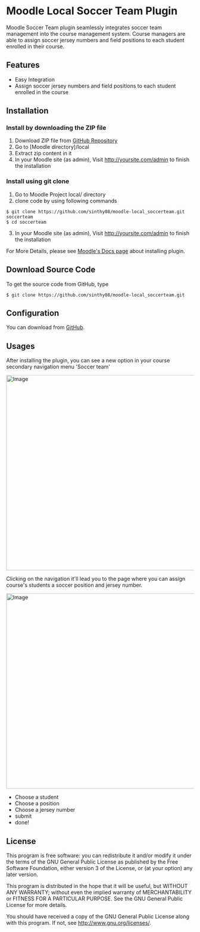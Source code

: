 # Moodle Local Soccer Team Plugin

Moodle Soccer Team plugin seamlessly integrates soccer team management into the course management system. Course managers are able to assign soccer jersey numbers and field positions to each student enrolled in their course.

## Features
- Easy Integration
- Assign soccer jersey numbers and field positions to each student enrolled in the course

## Installation

### Install by downloading the ZIP file
1.  Download ZIP file from [GitHub Repository](https://github.com/sinthy08/moodle-local_soccerteam.git)
2.  Go to [Moodle directory]/local
3.  Extract zip content in it
4.  In your Moodle site (as admin), Visit http://yoursite.com/admin to finish the installation


### Install using git clone
1.	Go to Moodle Project local/ directory
2.	clone code by using following commands
```
$ git clone https://github.com/sinthy08/moodle-local_soccerteam.git soccerteam
$ cd soccerteam 
```
3.	In your Moodle site (as admin), Visit http://yoursite.com/admin to finish the installation

For More Details, please see [Moodle's Docs page](https://docs.moodle.org/38/en/Installing_plugins) about installing plugin.

## Download Source Code

To get the source code from GitHub, type

```
$ git clone https://github.com/sinthy08/moodle-local_soccerteam.git
```

## Configuration
You can download from [GitHub](https://github.com/sinthy08/moodle-local_soccerteam.git).

## Usages
After installing the plugin, you can see a new option in your course secondary navigation menu 'Soccer team'

<img width="1097" height="525" alt="Image" src="https://github.com/user-attachments/assets/ec535c84-c711-4a52-b245-17ebda1eb340" />

Clicking on the navigation it'll lead you to the page where you can assign course's students a soccer position and jersey number.

<img width="1097" height="525" alt="Image" src="https://github.com/user-attachments/assets/7b302376-dc4a-4eb9-9e85-338e78aead65" />

- Choose a student
- Choose a position
- Choose a jersey number
- submit
- done!


## License 

This program is free software: you can redistribute it and/or modify it under the terms of the GNU General Public License as published by the Free Software Foundation, either version 3 of the License, or (at your option) any later version.

This program is distributed in the hope that it will be useful, but WITHOUT ANY WARRANTY; without even the implied warranty of MERCHANTABILITY or FITNESS FOR A PARTICULAR PURPOSE. See the GNU General Public License for more details.

You should have received a copy of the GNU General Public License along with this program. If not, see http://www.gnu.org/licenses/.

